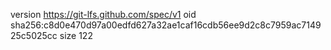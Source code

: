 version https://git-lfs.github.com/spec/v1
oid sha256:c8d0e470d97a00edfd627a32ae1caf16cdb56ee9d2c8c7959ac714925c5025cc
size 122
